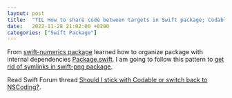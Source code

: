 ```yaml
---
layout: post
title:  "TIL How to share code between targets in Swift package; Codable vs NSCoding"
date:   2022-11-28 21:02:00 +0200
categories: ["Swift Package"]
---
```

From [swift-numerics package](https://github.com/apple/swift-numerics) learned how to organize package with internal dependencies [Package.swift](https://github.com/apple/swift-numerics/blob/main/Package.swift). I am going to follow this pattern to [get rid of symlinks in swift-png package](https://github.com/kelvin13/swift-png/issues/35).

Read Swift Forum thread [Should I stick with Codable or switch back to NSCoding?](https://forums.swift.org/t/should-i-stick-with-codable-or-switch-back-to-nscoding/61604).
